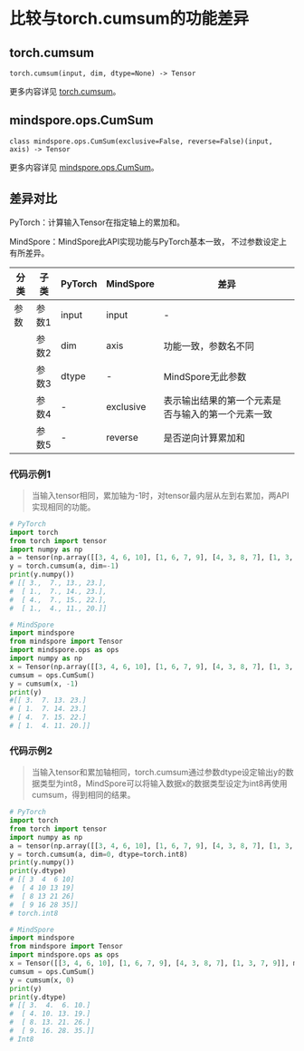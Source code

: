 # 比较与torch.cumsum的功能差异

## torch.cumsum

```text
torch.cumsum(input, dim, dtype=None) -> Tensor
```

更多内容详见 [torch.cumsum](https://pytorch.org/docs/1.8.1/generated/torch.cumsum.html)。

## mindspore.ops.CumSum

```text
class mindspore.ops.CumSum(exclusive=False, reverse=False)(input, axis) -> Tensor
```

更多内容详见 [mindspore.ops.CumSum](https://www.mindspore.cn/docs/zh-CN/master/api_python/ops/mindspore.ops.CumSum.html)。

## 差异对比

PyTorch：计算输入Tensor在指定轴上的累加和。

MindSpore：MindSpore此API实现功能与PyTorch基本一致， 不过参数设定上有所差异。

| 分类 | 子类 |PyTorch | MindSpore | 差异 |
| --- | --- | --- | --- |---|
|参数 | 参数1 | input | input |- |
| | 参数2 | dim | axis | 功能一致，参数名不同 |
| | 参数3 | dtype | - | MindSpore无此参数 |
| | 参数4 | - | exclusive | 表示输出结果的第一个元素是否与输入的第一个元素一致 |
| | 参数5 | - | reverse | 是否逆向计算累加和 |

### 代码示例1

> 当输入tensor相同，累加轴为-1时，对tensor最内层从左到右累加，两API实现相同的功能。

```python
# PyTorch
import torch
from torch import tensor
import numpy as np
a = tensor(np.array([[3, 4, 6, 10], [1, 6, 7, 9], [4, 3, 8, 7], [1, 3, 7, 9]]).astype(np.float32))
y = torch.cumsum(a, dim=-1)
print(y.numpy())
# [[ 3.,  7., 13., 23.],
#  [ 1.,  7., 14., 23.],
#  [ 4.,  7., 15., 22.],
#  [ 1.,  4., 11., 20.]]

# MindSpore
import mindspore
from mindspore import Tensor
import mindspore.ops as ops
import numpy as np
x = Tensor(np.array([[3, 4, 6, 10], [1, 6, 7, 9], [4, 3, 8, 7], [1, 3, 7, 9]]).astype(np.float32))
cumsum = ops.CumSum()
y = cumsum(x, -1)
print(y)
#[[ 3.  7. 13. 23.]
# [ 1.  7. 14. 23.]
# [ 4.  7. 15. 22.]
# [ 1.  4. 11. 20.]]
```

### 代码示例2

> 当输入tensor和累加轴相同，torch.cumsum通过参数dtype设定输出y的数据类型为int8，MindSpore可以将输入数据x的数据类型设定为int8再使用cumsum，得到相同的结果。

```python
# PyTorch
import torch
from torch import tensor
import numpy as np
a = tensor(np.array([[3, 4, 6, 10], [1, 6, 7, 9], [4, 3, 8, 7], [1, 3, 7, 9]]).astype(np.float32))
y = torch.cumsum(a, dim=0, dtype=torch.int8)
print(y.numpy())
print(y.dtype)
# [[ 3  4  6 10]
#  [ 4 10 13 19]
#  [ 8 13 21 26]
#  [ 9 16 28 35]]
# torch.int8

# MindSpore
import mindspore
from mindspore import Tensor
import mindspore.ops as ops
x = Tensor([[3, 4, 6, 10], [1, 6, 7, 9], [4, 3, 8, 7], [1, 3, 7, 9]], mindspore.int8)
cumsum = ops.CumSum()
y = cumsum(x, 0)
print(y)
print(y.dtype)
# [[ 3.  4.  6. 10.]
#  [ 4. 10. 13. 19.]
#  [ 8. 13. 21. 26.]
#  [ 9. 16. 28. 35.]]
# Int8
```
